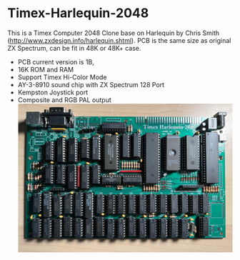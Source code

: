 # Timex-Harlequin-2048
This is a Timex Computer 2048 Clone base on Harlequin by Chris Smith (http://www.zxdesign.info/harlequin.shtml).
PCB is the same size as original ZX Spectrum, can be fit in 48K or 48K+ case.

- PCB current version is 1B, 
- 16K ROM and RAM
- Support Timex Hi-Color Mode
- AY-3-8910 sound chip with ZX Spectrum 128 Port
- Kempston Joystick port
- Composite and RGB PAL output
![Board](https://github.com/DonSuperfo/Timex-Harlequin-2048/blob/main/TH2048%20Issue%201B.jpg)
